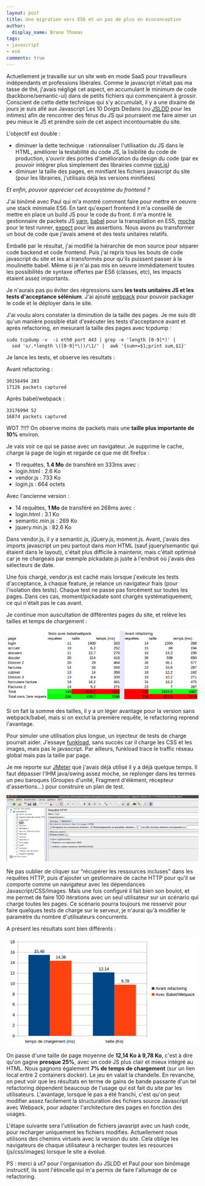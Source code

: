 ```yaml
---
layout: post
title: Une migration vers ES6 et un pas de plus en écoconception
author:
  display_name: Bruno Thomas
tags:
- javascript
- es6
comments: true
---
```


Actuellement je travaille sur un site web en mode SaaS pour travailleurs indépendants et professions libérales. Comme le javascript n'était pas ma tasse de thé, j'avais négligé cet aspect, en accumulant le minimum de code (backbone/semantic-ui) dans de petits fichiers qui commençaient à grossir. Conscient de cette dette technique qui s'y accumulait, il y a une dixaine de jours je suis allé aux Javascript Les 10 Doigts Dedans (ou [JSLDD](http://jsldd.org/) pour les intimes) afin de rencontrer des férus du JS qui pourraient me faire aimer un peu mieux le JS et prendre soin de cet aspect incontournable du site.

L'objectif est double :

- diminuer la dette technique : rationnaliser l'utilisation du JS dans le HTML, améliorer la testabilité du code JS, la lisibilité du code de production, s'ouvrir des portes d'amélioration du design du code (par ex pouvoir intégrer plus simplement des librairies comme [riot.js](http://riotjs.com/))
- diminuer la taille des pages, en minifiant les fichiers javascript du site (pour les librairies, j'utilisais déjà les versions minifiées)

*Et enfin, pouvoir apprécier cet écosystème du frontend ?*

J'ai binômé avec Paul qui m'a montré comment faire pour mettre en oeuvre une stack minimale ES6. En tant qu'expert frontend il m'a conseillé de mettre en place un build JS pour le code du front. Il m'a montré le gestionnaire de packets JS [yarn](https://yarnpkg.com/), [babel](https://babeljs.io/) pour la transpilation en ES5, [mocha](http://mochajs.org/) pour le test runner, [expect](https://github.com/Automattic/expect.js) pour les assertions. Nous avons pu transformer un bout de code que j'avais amené et des tests unitaires relatifs.

Emballé par le résultat, j'ai modifié la hiérarchie de mon source pour séparer code backend et code frontend. Puis j'ai repris tous les bouts de code javascript du site et les ai transformés pour qu'ils puissent passer à la moulinette babel. Même si je n'ai pas mis en oeuvre immédiatement toutes les possibilités de syntaxe offertes par ES6 (classes, etc), les impacts étaient assez importants.

Je n'aurais pas pu éviter des régressions sans **les tests unitaires JS et les tests d'acceptance sélénium**. J'ai ajouté [webpack](https://webpack.js.org/) pour pouvoir packager le code et le déployer dans le site.

J'ai voulu alors constater la diminution de la taille des pages. Je me suis dit qu'un manière possible était d'exécuter les tests d'acceptance avant et après refactoring, en mesurant la taille des pages avec tcpdump :

    sudo tcpdump -v  -i eth0 port 443 | grep -e 'length [0-9]*)' |  
      sed 's/.*length \([0-9]*\))/\1/' |  awk '{sum+=$1;print sum,$1}'

Je lance les tests, et observe les résultats :

Avant refactoring :

    30156494 203
    17126 packets captured

Après babel/webpack :

    33176994 52
    16874 packets captured

WOT ?!!? On observe moins de packets mais une **taille plus importante de 10%** environ.

Je vais voir ce qui se passe avec un navigateur. Je supprime le cache, charge la page de login et regarde ce que me dit firefox :

* 11 requêtes, **1.4 Mo** de transféré en 333ms avec :
* login.html : 2.6 Ko
* vendor.js : 733 Ko
* login.js : 664 octets

Avec l'ancienne version :

* 14 requêtes, **1 Mo** de transféré en 268ms avec :
* login.html : 3.1 Ko
* semantic.min.js : 269 Ko
* jquery.min.js : 82.6 Ko

Dans vendor.js, il y a semantic.js, jQuery.js, moment.js. Avant, j'avais des imports javascript un peu partout dans mon HTML (sauf jquery/semantic qui étaient dans le layout), c'était plus difficile à maintenir, mais c'était optimisé car je ne chargeais par exemple pickadate.js juste à l'endroit où j'avais des sélecteurs de date.

Une fois chargé, vendor.js est caché mais lorsque j'exécute les tests d'acceptance, à chaque feature, je relance un navigateur frais (pour l'isolation des tests). Chaque test ne passe pas forcément sur toutes les pages. Dans ces cas, moment/pickadate sont chargés systématiquement, ce qui n'était pas le cas avant.

Je continue mon auscultation de différentes pages du site, et relève les tailles et temps de chargement :

![tests manuels](../images/migration_es6/tests_manuels.png)

Si on fait la somme des tailles, il y a un léger avantage pour la version sans webpack/babel, mais si on exclut la première requête, le refactoring reprend l'avantage.

Pour simuler une utilisation plus longue, un injecteur de tests de charge pourrait aider. J'essaye [funkload](http://funkload.nuxeo.org/), sans succès car il charge les CSS et les images, mais pas le javascript. Par ailleurs, funkload trace le traffic réseau global mais pas la taille par page.

Je me reporte sur [JMeter](http://jmeter.apache.org/) que j'avais déjà utilisé il y a déjà quelque temps. Il faut dépasser l'IHM java/swing assez moche, se replonger dans les termes un peu baroques (Groupes d'unité, Fragment d'élément, récepteur d'assertions...) pour construire un plan de test.

![Config jmeter](../images/migration_es6/jmeter_config.png)

Ne pas oublier de cliquer sur "récupérer les ressources incluses" dans les requêtes HTTP, puis d'ajouter un gestionnaire de cache HTTP pour qu'il se comporte comme un navigateur avec les dépendances Javascript/CSS/Images. Mais une fois configuré il fait bien son boulot, et me permet de faire 100 itérations avec un seul utilisateur sur un scénario qui charge toutes les pages. Ce scénario pourra toujours me resservir pour faire quelques tests de charge sur le serveur, je n'aurai qu'à modifier le paramètre du nombre d'utilisateurs concurrents.

A présent les résultats sont bien différents :

![Diagramme synthèse](../images/migration_es6/diagramme_resultats_tests.png)

On passe d'une taille de page moyenne de **12,14 Ko à 9,78 Ko**, c'est à dire qu'on gagne **presque 25%**, avec un code JS plus clair et mieux intégré au HTML. Nous gagnons également **7% de temps de chargement** (sur un lien local entre 2 containers docker). Le jeu en valait la chandelle. En revanche, on peut voir que les résultats en terme de gains de bande passante d'un tel refactoring dépendent beaucoup de l'usage qui est fait du site par les utilisateurs. L'avantage, lorsque le pas a été franchi, c'est qu'on peut modifier assez facilement la structuration des fichiers source Javascript avec Webpack, pour adapter l'architecture des pages en fonction des usages.

L'étape suivante sera l'utilisation de fichiers javasript avec un hash code, pour recharger uniquement les fichiers modifiés. Actuellement nous utilisons des chemins virtuels avec la version du site. Cela oblige les navigateurs de chaque utilisateur à recharger toutes les resources (js/css/images) lorsque le site a évolué.

PS : merci à ut7 pour l'organisation du JSLDD et Paul pour son binômage instructif, ils sont l'étincelle qui m'a permis de faire l'allumage de ce refactoring.
